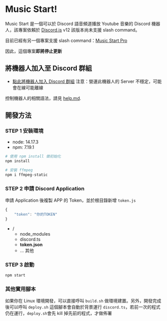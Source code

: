 # Music Start!


Music Start 是一個可以於 Discord 語音頻道播放 Youtube 音樂的 Discord 機器人，該專案依賴於 [Discord.js](https://github.com/discordjs/discord.js/releases/tag/12.5.3) v12 該版本尚未支援 slash command。

目前已經有另一個專案支援 slash command：[Music Start Pro](https://github.com/liao2000/Music-Start-Discord-Bot-Pro)

因此，這個專案**即將停止更新**

## 將機器人加入至 Discord 群組

+ [點此將機器人加入 Discord 群組](https://discordapp.com/oauth2/authorize?&client_id=863100206333165628&scope=bot&permissions=8) 注意：營運此機器人的 Server 不穩定，可能會在線可能離線

控制機器人的相關語法，請見 [help.md](./help.md).

## 開發方法

### STEP 1 安裝環境

+ node: 14.17.3
+ npm: 7.19.1

```sh
# 使用 npm install 做初始化
npm install

# 安裝 ffmpeg
npm i ffmpeg-static
```

### STEP 2 申請 Discord Application

申請 Application 後複製 APP 的 Token，並於根目錄新增 `token.js`

```js
{
    "token": "你的TOKEN"
}
```

+ /
    + node_modules
    + discord.ts
    + **token.json**
    + ... 其他

### STEP 3 啟動

```sh
npm start
```

### 其他實用腳本

如果你在 Linux 環境開發，可以直接呼叫 `build.sh` 做環境建置。另外，開發完成後可以呼叫 `deploy.sh` 這個腳本會自動於背景運行 `discord.ts`，若前一次的程式仍在運行，`deploy.sh`會先 kill 掉先前的程式，才做佈署
